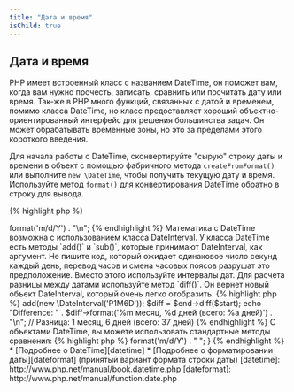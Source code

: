 ```yaml
---
title: "Дата и время"
isChild: true
---
```


## Дата и время

PHP имеет встроенный класс с названием DateTime, он поможет вам, когда вам нужно прочесть, записать, сравнить или посчитать дату или время.
Так-же в PHP много функций, связанных с датой и временем, помимо класса DateTime, но класс предоставляет хороший объектно-ориентированный интерфейс для решения большинства задач.
Он может обрабатывать временные зоны, но это за пределами этого короткого введения.

Для начала работы с DateTime, сконвертируйте "сырую" строку даты и времени в объект с помощью фабричного метода `createFromFormat()` или выполните `new \DateTime`, чтобы получить текущую дату и время. Используйте метод `format()` для конвертирования DateTime обратно в строку для вывода.
 
{% highlight php %}
<?php
$raw = '22. 11. 1968';
$start = \DateTime::createFromFormat('d. m. Y', $raw);

echo "Start date: " . $start->format('m/d/Y') . "\n";
{% endhighlight %}

Математика с DateTime возможна с использованием класса DateInterval. У класса DateTime есть методы `add()` и `sub()`, которые принимают DateInterval, как аргумент. Не пишите код, который ожидает одинаковое число секунд каждый день, перевод часов и смена часовых поясов разрушат это предположение. Вместо этого используйте интервалы дат. Для расчета разницы между датами используйте метод `diff()`. Он вернет новый объект DateInterval, который очень легко отобразить. 

{% highlight php %}
<?php
// Создаем копию $start и добавляем 1 месяц и 6 дней.
$end = clone $start;
$end->add(new \DateInterval('P1M6D'));

$diff = $end->diff($start);
echo "Difference: " . $diff->format('%m месяц, %d дней (всего: %a дней)') . "\n";
// Разница: 1 месяц, 6 дней (всего: 37 дней)
{% endhighlight %}

С объектами DateTime, вы можете использовать стандартные методы сравнения:
{% highlight php %}
<?php
if($start < $end) {
    echo "Start перед End!\n";
}
{% endhighlight %}

И последний пример, для демонстрации класса DatePeriod. Он используется для перебора повторяющихся событий. Он может принимать два объекта DateTime, начало и конец, и интервал для которого он вернет все события между ними.

{% highlight php %}
<?php
// вывод всех четвергов между $start и $end
$periodInterval = \DateInterval::createFromDateString('first thursday');
$periodIterator = new \DatePeriod($start, $periodInterval, $end, \DatePeriod::EXCLUDE_START_DATE);
foreach($periodIterator as $date)
{
    // вывод каждой даты в периоде
    echo $date->format('m/d/Y') . " ";
}
{% endhighlight %}

* [Подробнее о DateTime][datetime]
* [Подробнее о форматировании даты][dateformat] (принятый вариант формата строки даты)

[datetime]: http://www.php.net/manual/book.datetime.php
[dateformat]: http://www.php.net/manual/function.date.php